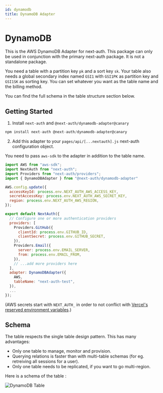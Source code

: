 ```yaml
---
id: dynamodb
title: DynamoDB Adapter
---
```


# DynamoDB

This is the AWS DynamoDB Adapter for next-auth. This package can only be used in conjunction with the primary next-auth package. It is not a standalone package.

You need a table with a partition key `pk` and a sort key `sk`. Your table also needs a global secondary index named `GSI1` with `GSI1PK` as partition key and `GSI1SK` as sorting key. You can set whatever you want as the table name and the billing method.

You can find the full schema in the table structure section below.

## Getting Started

1. Install `next-auth` and `@next-auth/dynamodb-adapter@canary`

```js
npm install next-auth @next-auth/dynamodb-adapter@canary
```

2. Add this adapter to your `pages/api/[...nextauth].js` next-auth configuration object.

You need to pass `aws-sdk` to the adapter in addition to the table name.

```javascript title="pages/api/auth/[...nextauth].js"
import AWS from "aws-sdk";
import NextAuth from "next-auth";
import Providers from "next-auth/providers";
import { DynamoDBAdapter } from "@next-auth/dynamodb-adapter"

AWS.config.update({
  accessKeyId: process.env.NEXT_AUTH_AWS_ACCESS_KEY,
  secretAccessKey: process.env.NEXT_AUTH_AWS_SECRET_KEY,
  region: process.env.NEXT_AUTH_AWS_REGION,
});

export default NextAuth({
  // Configure one or more authentication providers
  providers: [
    Providers.GitHub({
      clientId: process.env.GITHUB_ID,
      clientSecret: process.env.GITHUB_SECRET,
    }),
    Providers.Email({
      server: process.env.EMAIL_SERVER,
      from: process.env.EMAIL_FROM,
    }),
    // ...add more providers here
  ],
  adapter: DynamoDBAdapter({
    AWS,
    tableName: "next-auth-test",
  }),
  ...
});
```

(AWS secrets start with `NEXT_AUTH_` in order to not conflict with [Vercel's reserved environment variables](https://vercel.com/docs/environment-variables#reserved-environment-variables).)

## Schema

The table respects the single table design pattern. This has many advantages:

- Only one table to manage, monitor and provision.
- Querying relations is faster than with multi-table schemas (for eg. retreiving all sessions for a user).
- Only one table needs to be replicated, if you want to go multi-region.

Here is a schema of the table :

![DynamoDB Table](https://i.imgur.com/hGZtWDq.png)
